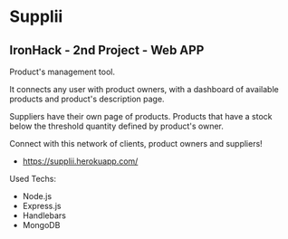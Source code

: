 # Supplii
## IronHack - 2nd Project - Web APP

Product's management tool.

It connects any user with product owners, with a dashboard of available products and product's description page.

Suppliers have their own page of products. Products that have a stock below the threshold quantity defined by product's owner.

Connect with this network of clients, product owners and suppliers!

 - https://supplii.herokuapp.com/

Used Techs:
  - Node.js
  - Express.js
  - Handlebars
  - MongoDB
